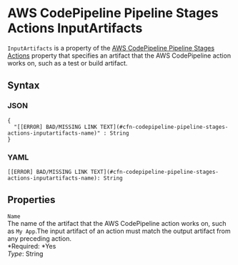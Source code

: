 # AWS CodePipeline Pipeline Stages Actions InputArtifacts<a name="aws-properties-codepipeline-pipeline-stages-actions-inputartifacts"></a>

`InputArtifacts` is a property of the [AWS CodePipeline Pipeline Stages Actions](aws-properties-codepipeline-pipeline-stages-actions.md) property that specifies an artifact that the AWS CodePipeline action works on, such as a test or build artifact\.

## Syntax<a name="w3ab2c21c14d398b5"></a>

### JSON<a name="aws-properties-codepipeline-pipeline-stages-actions-inputartifacts-syntax.json"></a>

```
{
  "[[ERROR] BAD/MISSING LINK TEXT](#cfn-codepipeline-pipeline-stages-actions-inputartifacts-name)" : String
}
```

### YAML<a name="aws-properties-codepipeline-pipeline-stages-actions-inputartifacts-syntax.yaml"></a>

```
[[ERROR] BAD/MISSING LINK TEXT](#cfn-codepipeline-pipeline-stages-actions-inputartifacts-name): String
```

## Properties<a name="w3ab2c21c14d398b7"></a>

`Name`  
The name of the artifact that the AWS CodePipeline action works on, such as `My App`\.The input artifact of an action must match the output artifact from any preceding action\.  
*Required: *Yes  
*Type*: String